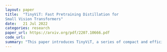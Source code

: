 ```yaml
---
layout: paper
title:  "TinyViT: Fast Pretraining Distillation for
Small Vision Transformers"
date:   21 Jul 2022
categories: research
paper_url: https://arxiv.org/pdf/2207.10666.pdf
code_url: 
summary: "This paper introduces TinyViT, a series of compact and efficient vision transformers (ViTs) designed for devices with limited resources. The authors employ a fast distillation framework to transfer knowledge from large pretrained models to smaller ones during pretraining, using sparsified logits from teacher models to minimize memory and computational costs. TinyViT models are scaled down from larger counterparts under specific computation and parameter limits. Experiments show TinyViT achieves 84.8% top-1 accuracy on ImageNet-1k with just 21M parameters, comparable to Swin-B pretrained on ImageNet-21k but with 4.2 times fewer parameters. With increased image resolution, TinyViT reaches 86.5% accuracy, outperforming Swin-L with only 11% of its parameters, and demonstrates strong transferability across various downstream tasks."
---
```


